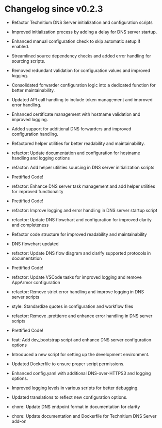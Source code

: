 # Changelog since v0.2.3
- Refactor Technitium DNS Server initialization and configuration scripts

- Improved initialization process by adding a delay for DNS server startup.
- Enhanced manual configuration check to skip automatic setup if enabled.
- Streamlined source dependency checks and added error handling for sourcing scripts.
- Removed redundant validation for configuration values and improved logging.
- Consolidated forwarder configuration logic into a dedicated function for better maintainability.
- Updated API call handling to include token management and improved error handling.
- Enhanced certificate management with hostname validation and improved logging.
- Added support for additional DNS forwarders and improved configuration handling.
- Refactored helper utilities for better readability and maintainability. 
- refactor: Update documentation and configuration for hostname handling and logging options 
- refactor: Add helper utilities sourcing in DNS server initialization scripts 
- Prettified Code! 
- refactor: Enhance DNS server task management and add helper utilities for improved functionality 
- Prettified Code! 
- refactor: Improve logging and error handling in DNS server startup script 
- refactor: Update DNS flowchart and configuration for improved clarity and completeness 
- Refactor code structure for improved readability and maintainability 
- DNS flowchart updated 
- refactor: Update DNS flow diagram and clarify supported protocols in documentation 
- Prettified Code! 
- refactor: Update VSCode tasks for improved logging and remove AppArmor configuration 
- refactor: Remove strict error handling and improve logging in DNS server scripts 
- style: Standardize quotes in configuration and workflow files 
- refactor: Remove .prettierrc and enhance error handling in DNS server scripts 
- Prettified Code! 
- feat: Add dev_bootstrap script and enhance DNS server configuration options

- Introduced a new script for setting up the development environment.
- Updated Dockerfile to ensure proper script permissions.
- Enhanced config.yaml with additional DNS-over-HTTPS3 and logging options.
- Improved logging levels in various scripts for better debugging.
- Updated translations to reflect new configuration options. 
- chore: Update DNS endpoint format in documentation for clarity 
- chore: Update documentation and Dockerfile for Technitium DNS Server add-on 
